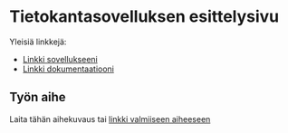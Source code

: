 # Tietokantasovelluksen esittelysivu

Yleisiä linkkejä:

* [Linkki sovellukseeni](http://palchyk.users.cs.helsinki.fi/tsoha/)
* [Linkki dokumentaatiooni](https://github.com/palchyk/Tsoha-Bootstrap/blob/master/doc/dokumentaatio.pdf)

## Työn aihe

Laita tähän aihekuvaus tai [linkki valmiiseen aiheeseen](http://advancedkittenry.github.io/suunnittelu_ja_tyoymparisto/aiheet/Kurssitarjonta_ja_kurssipaikan_varaus.html) 

